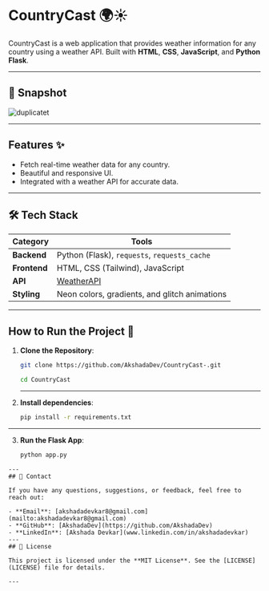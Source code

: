 # CountryCast 🌍☀️

CountryCast is a web application that provides weather information for any country using a weather API. Built with **HTML**, **CSS**, **JavaScript**, and **Python Flask**.

---
## 📸 Snapshot

 ![duplicatet](https://github.com/user-attachments/assets/4bd154be-9c19-48de-a28a-17b73d833062)

 ---

 

## Features ✨
- Fetch real-time weather data for any country.
- Beautiful and responsive UI.
- Integrated with a weather API for accurate data.

---

## 🛠️ Tech Stack  
| **Category**   | **Tools**                                                                 |
|----------------|---------------------------------------------------------------------------|
| **Backend**    | Python (Flask), `requests`, `requests_cache`                              |
| **Frontend**   | HTML, CSS (Tailwind), JavaScript                                          |
| **API**        | [WeatherAPI](https://www.weatherapi.com/)                                 |
| **Styling**    | Neon colors, gradients, and glitch animations                             |


---

## How to Run the Project 🚀

1. **Clone the Repository**:
   ```bash
   git clone https://github.com/AkshadaDev/CountryCast-.git
   ```
   ```bash
   cd CountryCast
   ```
   ---
   
 2. **Install dependencies**:
    ```bash
    pip install -r requirements.txt
    ```
---
 3. **Run the Flask App**:
    ```bash
    python app.py
   ```
---
 ## 📱 Contact

If you have any questions, suggestions, or feedback, feel free to reach out:

- **Email**: [akshadadevkar8@gmail.com](mailto:akshadadevkar8@gmail.com)
- **GitHub**: [AkshadaDev](https://github.com/AkshadaDev)
- **LinkedIn**: [Akshada Devkar](www.linkedin.com/in/akshadadevkar)
---
## 📜 License

This project is licensed under the **MIT License**. See the [LICENSE](LICENSE) file for details.

---


